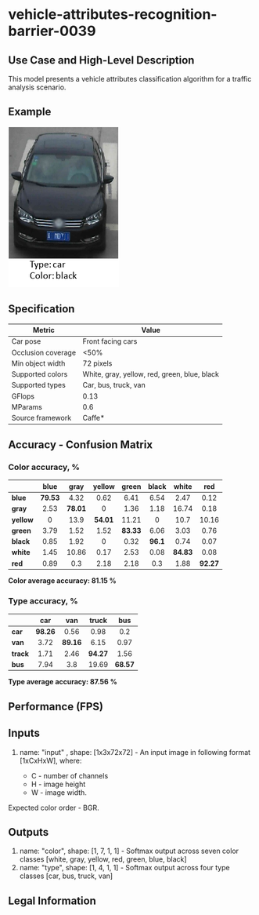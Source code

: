 # vehicle-attributes-recognition-barrier-0039

## Use Case and High-Level Description

This model presents a vehicle attributes classification algorithm for a traffic analysis scenario.

## Example

![](./vehicle-attributes-recognition-barrier-0039-1.png)

## Specification

| Metric                | Value                                        |
|-----------------------|----------------------------------------------|
| Car pose              | Front facing cars                            |
| Occlusion coverage    | <50%                                         |
| Min object width      | 72 pixels                                    |
| Supported colors      | White, gray, yellow, red, green, blue, black |
| Supported types       | Car, bus, truck, van                         |
| GFlops                | 0.13                                         |
| MParams               | 0.6                                          |
| Source framework      | Caffe*                                       |

## Accuracy - Confusion Matrix

### Color accuracy, %

|           | blue     | gray     | yellow   | green    | black    | white    | red      |
|-----------|:--------:|:--------:|:--------:|:--------:|:--------:|:--------:|:--------:|
|**blue**   |**79.53** | 4.32     | 0.62     | 6.41     | 6.54     | 2.47     | 0.12     |
|**gray**   | 2.53     |**78.01** | 0        | 1.36     | 1.18     | 16.74    | 0.18     |
|**yellow** | 0        | 13.9     |**54.01** | 11.21    | 0        | 10.7     | 10.16    |
|**green**  | 3.79     | 1.52     | 1.52     |**83.33** | 6.06     | 3.03     | 0.76     |
|**black**  | 0.85     | 1.92     | 0        | 0.32     |**96.1**  | 0.74     | 0.07     |
|**white**  | 1.45     | 10.86    | 0.17     | 2.53     | 0.08     |**84.83** | 0.08     |
|**red**    | 0.89     | 0.3      | 2.18     | 2.18     | 0.3      | 1.88     |**92.27** |

**Color average accuracy: 81.15 %**

### Type accuracy, %

|          | car     | van     | truck   | bus     |
|----------|:-------:|:-------:|:-------:|:-------:|
|**car**   |**98.26**| 0.56    | 0.98    | 0.2     |
|**van**   | 3.72    |**89.16**| 6.15    | 0.97    |
|**track** | 1.71    | 2.46    |**94.27**| 1.56    |
|**bus**   | 7.94    | 3.8     | 19.69   |**68.57**|

**Type average accuracy: 87.56 %**

## Performance (FPS)

## Inputs

1.	name: "input" , shape: [1x3x72x72] - An input image in following format
[1xCxHxW], where:

    - C - number of channels
    - H - image height
    - W - image width.

Expected color order - BGR.

## Outputs

1.	name: "color", shape: [1, 7, 1, 1] - Softmax output across seven color classes
    [white, gray, yellow, red, green, blue, black]
2.	name: "type", shape: [1, 4, 1, 1] - Softmax output across four type classes
    [car, bus, truck, van]

## Legal Information
